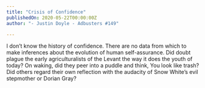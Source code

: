 ```yaml
---
title: "Crisis of Confidence"
publishedOn: 2020-05-22T00:00:00Z
author: "- Justin Doyle - Adbusters #149"

---
```


I don’t know the history of confidence. There are no data from which to make inferences about the evolution of human self-assurance. Did doubt plague the early agriculturalists of the Levant the way it does the youth of today? On waking, did they peer into a puddle and think, You look like trash? Did others regard their own reflection with the audacity of Snow White’s evil stepmother or Dorian Gray?